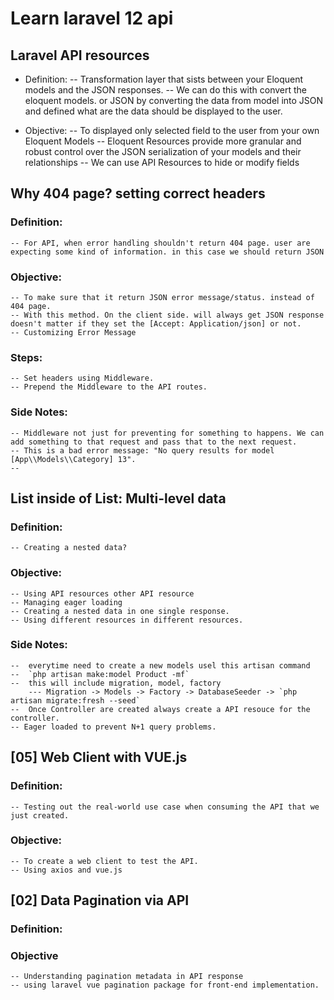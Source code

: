# Learn laravel 12 api 

## Laravel API resources
- Definition: 
    -- Transformation layer that sists between your Eloquent models and the JSON responses. 
    -- We can do this with convert the eloquent models. or JSON by converting the data from model into JSON and defined what are the data should be displayed to the user. 

- Objective: 
    -- To displayed only selected field to the user from your own Eloquent Models
    -- Eloquent Resources provide more granular and robust control over the JSON serialization of your models and their relationships
    -- We can use API Resources to hide or modify fields


## Why 404 page? setting correct headers 
### Definition:
    -- For API, when error handling shouldn't return 404 page. user are expecting some kind of information. in this case we should return JSON
    
### Objective:
    -- To make sure that it return JSON error message/status. instead of 404 page.
    -- With this method. On the client side. will always get JSON response doesn't matter if they set the [Accept: Application/json] or not.
    -- Customizing Error Message

### Steps: 

    -- Set headers using Middleware.
    -- Prepend the Middleware to the API routes. 

### Side Notes: 
    -- Middleware not just for preventing for something to happens. We can add something to that request and pass that to the next request.
    -- This is a bad error message: "No query results for model [App\\Models\\Category] 13". 
    -- 

## List inside of List: Multi-level data
### Definition: 
    -- Creating a nested data? 

### Objective: 
    -- Using API resources other API resource
    -- Managing eager loading
    -- Creating a nested data in one single response. 
    -- Using different resources in different resources. 

### Side Notes: 
    --  everytime need to create a new models usel this artisan command
    --  `php artisan make:model Product -mf`
    --  this will include migration, model, factory
        --- Migration -> Models -> Factory -> DatabaseSeeder -> `php artisan migrate:fresh --seed`
    --  Once Controller are created always create a API resouce for the controller.
    -- Eager loaded to prevent N+1 query problems. 

## [05] Web Client with VUE.js
### Definition: 
    -- Testing out the real-world use case when consuming the API that we just created. 

### Objective: 
    -- To create a web client to test the API. 
    -- Using axios and vue.js
    

## [02] Data Pagination via API
### Definition:
    

### Objective 
    -- Understanding pagination metadata in API response
    -- using laravel vue pagination package for front-end implementation.